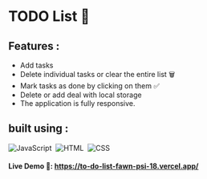 # TODO List 📃

## Features :
- Add tasks 
- Delete individual tasks or clear the entire list 🗑️
- Mark tasks as done by clicking on them ✅
- Delete or add deal with local storage 
- The application is fully responsive.

## built using :
![JavaScript](https://img.shields.io/badge/JavaScript-323330?style=for-the-badge&logo=javascript&logoColor=F7DF1E)&nbsp;
![HTML](https://img.shields.io/badge/HTML5-E34F26?style=for-the-badge&logo=html5&logoColor=white)&nbsp;
![CSS](https://img.shields.io/badge/CSS3-1572B6?style=for-the-badge&logo=css3&logoColor=white)&nbsp;


#### Live Demo 🚀:  https://to-do-list-fawn-psi-18.vercel.app/
